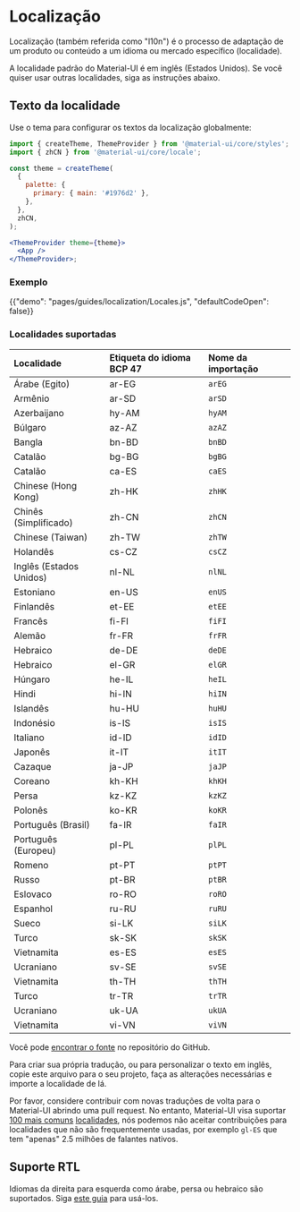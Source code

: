 # Localização

<p class="description">Localização (também referida como "l10n") é o processo de adaptação de um produto ou conteúdo a um idioma ou mercado específico (localidade).</p>

A localidade padrão do Material-UI é em inglês (Estados Unidos). Se você quiser usar outras localidades, siga as instruções abaixo.

## Texto da localidade

Use o tema para configurar os textos da localização globalmente:

```jsx
import { createTheme, ThemeProvider } from '@material-ui/core/styles';
import { zhCN } from '@material-ui/core/locale';

const theme = createTheme(
  {
    palette: {
      primary: { main: '#1976d2' },
    },
  },
  zhCN,
);

<ThemeProvider theme={theme}>
  <App />
</ThemeProvider>;
```

### Exemplo

{{"demo": "pages/guides/localization/Locales.js", "defaultCodeOpen": false}}

### Localidades suportadas

| Localidade              | Etiqueta do idioma BCP 47 | Nome da importação |
|:----------------------- |:------------------------- |:------------------ |
| Árabe (Egito)           | ar-EG                     | `arEG`             |
| Armênio                 | ar-SD                     | `arSD`             |
| Azerbaijano             | hy-AM                     | `hyAM`             |
| Búlgaro                 | az-AZ                     | `azAZ`             |
| Bangla                  | bn-BD                     | `bnBD`             |
| Catalão                 | bg-BG                     | `bgBG`             |
| Catalão                 | ca-ES                     | `caES`             |
| Chinese (Hong Kong)     | zh-HK                     | `zhHK`             |
| Chinês (Simplificado)   | zh-CN                     | `zhCN`             |
| Chinese (Taiwan)        | zh-TW                     | `zhTW`             |
| Holandês                | cs-CZ                     | `csCZ`             |
| Inglês (Estados Unidos) | nl-NL                     | `nlNL`             |
| Estoniano               | en-US                     | `enUS`             |
| Finlandês               | et-EE                     | `etEE`             |
| Francês                 | fi-FI                     | `fiFI`             |
| Alemão                  | fr-FR                     | `frFR`             |
| Hebraico                | de-DE                     | `deDE`             |
| Hebraico                | el-GR                     | `elGR`             |
| Húngaro                 | he-IL                     | `heIL`             |
| Hindi                   | hi-IN                     | `hiIN`             |
| Islandês                | hu-HU                     | `huHU`             |
| Indonésio               | is-IS                     | `isIS`             |
| Italiano                | id-ID                     | `idID`             |
| Japonês                 | it-IT                     | `itIT`             |
| Cazaque                 | ja-JP                     | `jaJP`             |
| Coreano                 | kh-KH                     | `khKH`             |
| Persa                   | kz-KZ                     | `kzKZ`             |
| Polonês                 | ko-KR                     | `koKR`             |
| Português (Brasil)      | fa-IR                     | `faIR`             |
| Português (Europeu)     | pl-PL                     | `plPL`             |
| Romeno                  | pt-PT                     | `ptPT`             |
| Russo                   | pt-BR                     | `ptBR`             |
| Eslovaco                | ro-RO                     | `roRO`             |
| Espanhol                | ru-RU                     | `ruRU`             |
| Sueco                   | si-LK                     | `siLK`             |
| Turco                   | sk-SK                     | `skSK`             |
| Vietnamita              | es-ES                     | `esES`             |
| Ucraniano               | sv-SE                     | `svSE`             |
| Vietnamita              | th-TH                     | `thTH`             |
| Turco                   | tr-TR                     | `trTR`             |
| Ucraniano               | uk-UA                     | `ukUA`             |
| Vietnamita              | vi-VN                     | `viVN`             |

<!-- #default-branch-switch -->

Você pode [encontrar o fonte](https://github.com/mui-org/material-ui/blob/HEAD/packages/mui-material/src/locale/index.ts) no repositório do GitHub.

Para criar sua própria tradução, ou para personalizar o texto em inglês, copie este arquivo para o seu projeto, faça as alterações necessárias e importe a localidade de lá.

Por favor, considere contribuir com novas traduções de volta para o Material-UI abrindo uma pull request. No entanto, Material-UI visa suportar [100 mais comuns](https://en.wikipedia.org/wiki/List_of_languages_by_number_of_native_speakers) [localidades](https://www.ethnologue.com/guides/ethnologue200), nós podemos não aceitar contribuições para localidades que não são frequentemente usadas, por exemplo `gl-ES` que tem "apenas" 2.5 milhões de falantes nativos.

## Suporte RTL

Idiomas da direita para esquerda como árabe, persa ou hebraico são suportados. Siga [este guia](/guides/right-to-left/) para usá-los.
